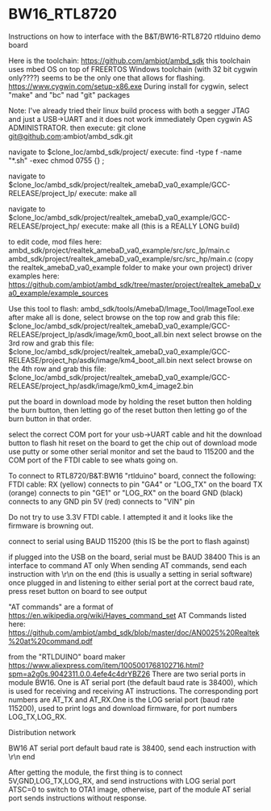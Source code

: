 # BW16_RTL8720
Instructions on how to interface with the B&amp;T/BW16-RTL8720 rtlduino demo board

Here is the toolchain: https://github.com/ambiot/ambd_sdk
this toolchain uses mbed OS on top of FREERTOS
Windows toolchain (with 32 bit cygwin only????) seems to be the only one that allows for flashing.
https://www.cygwin.com/setup-x86.exe
During install for cygwin, select "make" and "bc" nad "git" packages

Note: I've already tried their linux build process with both a segger JTAG and just a USB->UART and it does not work immediately
Open cygwin AS ADMINISTRATOR. then execute: git clone git@github.com:ambiot/ambd_sdk.git

navigate to $clone_loc/ambd_sdk/project/
execute: find -type f -name "*.sh" -exec chmod 0755 {} \;

navigate to $clone_loc/ambd_sdk/project/realtek_amebaD_va0_example/GCC-RELEASE/project_lp/
execute: make all

navigate to $clone_loc/ambd_sdk/project/realtek_amebaD_va0_example/GCC-RELEASE/project_hp/
execute: make all (this is a REALLY LONG build)



to edit code, mod files here: 
ambd_sdk/project/realtek_amebaD_va0_example/src/src_lp/main.c
ambd_sdk/project/realtek_amebaD_va0_example/src/src_hp/main.c
(copy the realtek_amebaD_va0_example folder to make your own project)
driver examples here: https://github.com/ambiot/ambd_sdk/tree/master/project/realtek_amebaD_va0_example/example_sources

Use this tool to flash:
ambd_sdk/tools/AmebaD/Image_Tool/ImageTool.exe
after make all is done, select browse on the top row and grab this file: $clone_loc/ambd_sdk/project/realtek_amebaD_va0_example/GCC-RELEASE/project_lp/asdk/image/km0_boot_all.bin
next select browse on the 3rd  row and grab this file: $clone_loc/ambd_sdk/project/realtek_amebaD_va0_example/GCC-RELEASE/project_hp/asdk/image/km4_boot_all.bin
next select browse on the 4th  row and grab this file: $clone_loc/ambd_sdk/project/realtek_amebaD_va0_example/GCC-RELEASE/project_hp/asdk/image/km0_km4_image2.bin

put the board in download mode by holding the reset button then holding the burn button, then letting go of the reset button then letting go of the burn button in that order.

select the correct COM port for your usb->UART cable and hit the download button to flash 
hit reset on the board to get the chip out of download mode
use putty or some other serial monitor and set the baud to 115200 and the COM port of the FTDI cable to see whats going on.

To connect to RTL8720/B&T:BW16 "rtlduino" board, connect the following:
FTDI cable: 
RX (yellow) connects to pin "GA4" or "LOG_TX" on the board 
TX (orange) connects to pin "GE1" or "LOG_RX" on the board
GND (black) connects to any GND pin
5V (red) connects to "VIN" pin

Do not try to use 3.3V FTDI cable. I attempted it and it looks like the firmware is browning out.

connect to serial using BAUD 115200 (this IS be the port to flash against)

if plugged into the USB on the board, serial must be BAUD 38400
This is an interface to command AT only 
When sending AT commands, send each instruction with \r\n on the end (this is usually a setting in serial software)
once plugged in and listening to either serial port at the correct baud rate, press reset button on board to see output


"AT commands" are a format of https://en.wikipedia.org/wiki/Hayes_command_set
AT Commands listed here:
https://github.com/ambiot/ambd_sdk/blob/master/doc/AN0025%20Realtek%20at%20command.pdf


from the "RTLDUINO" board maker
https://www.aliexpress.com/item/1005001768102716.html?spm=a2g0s.9042311.0.0.4efe4c4drYBZ26
There are two serial ports in module BW16. One is AT serial port (the default baud rate is 38400), which is used for receiving and receiving AT instructions. The corresponding port numbers are AT_TX and AT_RX.One is the LOG serial port (baud rate 115200), used to print logs and download firmware, for port numbers LOG_TX,LOG_RX.

 Distribution network

BW16 AT serial port default baud rate is 38400, send each instruction with \r\n end

After getting the module, the first thing is to connect 5V,GND,LOG_TX,LOG_RX, and send instructions with LOG serial port ATSC=0 to switch to OTA1 image, otherwise, part of the module AT serial port sends instructions without response.


